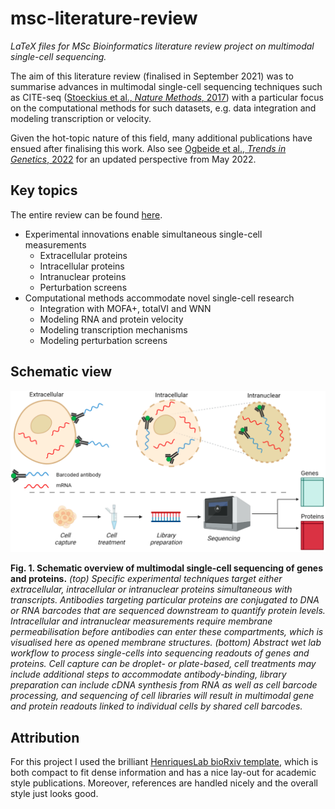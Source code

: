 # msc-literature-review
_LaTeX files for MSc Bioinformatics literature review project on multimodal single-cell sequencing._

The aim of this literature review (finalised in September 2021) was to summarise advances in multimodal single-cell sequencing techniques such as CITE-seq ([Stoeckius et al., _Nature Methods_, 2017](https://www.nature.com/articles/nmeth.4380)) with a particular focus on the computational methods for such datasets, e.g. data integration and modeling transcription or velocity.

Given the hot-topic nature of this field, many additional publications have ensued after finalising this work. Also see [Ogbeide et al., _Trends in Genetics_, 2022](https://doi.org/10.1016/j.tig.2022.03.015) for an updated perspective from May 2022.


## Key topics
The entire review can be found [here](https://github.com/krademaker/msc-literature-review/blob/main/pdf/MSc_Bioinformatics___Literature_Review.pdf).
- Experimental innovations enable simultaneous single-cell measurements
  - Extracellular proteins
  - Intracellular proteins
  - Intranuclear proteins
  - Perturbation screens
- Computational methods accommodate novel single-cell research
  - Integration with MOFA+, totalVI and WNN
  - Modeling RNA and protein velocity
  - Modeling transcription mechanisms
  - Modeling perturbation screens


## Schematic view
<img src="Figures/LitRev_KR_fig1_v2.png" alt="" width="750" />

**Fig. 1. Schematic overview of multimodal single-cell sequencing of genes and proteins.** _(top) Specific experimental techniques target either extracellular, intracellular or intranuclear proteins simultaneous with transcripts. Antibodies targeting particular proteins are conjugated to DNA or RNA barcodes that are sequenced downstream to quantify protein levels. Intracellular and intranuclear measurements require membrane permeabilisation before antibodies can enter these compartments, which is visualised here as opened membrane structures. (bottom) Abstract wet lab workflow to process single-cells into sequencing readouts of genes and proteins. Cell capture can be droplet- or plate-based, cell treatments may include additional steps to accommodate antibody-binding, library preparation can include cDNA synthesis from RNA as well as cell barcode processing, and sequencing of cell libraries will result in multimodal gene and protein readouts linked to individual cells by shared cell barcodes._


## Attribution
For this project I used the brilliant [HenriquesLab bioRxiv template](https://www.overleaf.com/latex/templates/henriqueslab-biorxiv-template/nyprsybwffws), which is both compact to fit dense information and has a nice lay-out for academic style publications. Moreover, references are handled nicely and the overall style just looks good.
